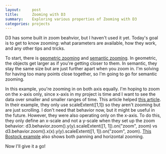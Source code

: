 ```yaml
---
layout:     post
title:      Zooming with D3
summary:    Exploring various properties of Zooming with D3
categories: projects
---
```


D3 has some built in zoom beahvior, but I haven't used it yet. Today's goal is to get to know zooming: what parameters are available, how they work, and any other tips and tricks. 

To start, there is [geometric zooming](http://bl.ocks.org/mbostock/3680999) and [semantic zooming](http://bl.ocks.org/mbostock/3680957In ). In geometric, the objects get larger as if you're getting closer to them.  In semantic, they stay the same size but are just further apart when you zoom in. I'm solving for having too many points close together, so I'm going to go for semantic zooming.  

In this example, you're zooming in on both axis equally. I'm hoping to zoom on the x-axis only, since x-axis in my project is time and I want to see the data over smaller and smaller ranges of time. This article helped [this article](http://computationallyendowed.com/blog/2013/01/21/bounded-panning-in-d3.html). In their example, they only use scaleExtent([1,1]) so they aren't zooming but are just scrolling. I don't need that behavior now, but it might be useful in the future. However, they were also operating only on the x-axis. To do this, they only define an x-scale and not a y-scale when they set up the zoom behavior: d3.behavior.zoom().y(y).scaleExtent([1, 1]).on("zoom", zoom) vs d3.behavior.zoom().x(x).y(y).scaleExtent([1, 1]).on("zoom", zoom). [This Bostock example](http://bl.ocks.org/mbostock/4015254) also shows both panning and horizontal zooming. 

Now I'll give it a go!